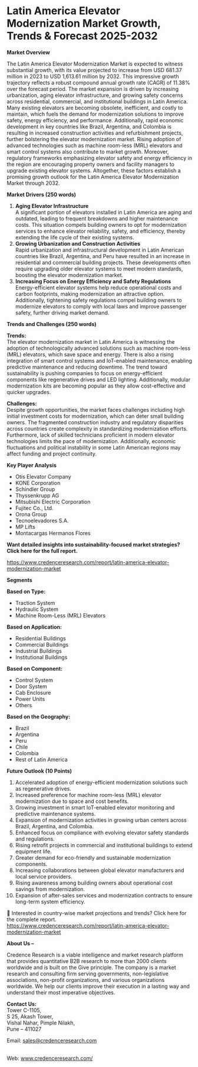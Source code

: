 # Latin America Elevator Modernization Market Growth, Trends & Forecast 2025-2032


<p><strong>Market Overview</strong></p>
<p>The Latin America Elevator Modernization Market is expected to witness substantial growth, with its value projected to increase from USD 681.37 million in 2023 to USD 1,613.61 million by 2032. This impressive growth trajectory reflects a robust compound annual growth rate (CAGR) of 11.38% over the forecast period. The market expansion is driven by increasing urbanization, aging elevator infrastructure, and growing safety concerns across residential, commercial, and institutional buildings in Latin America. Many existing elevators are becoming obsolete, inefficient, and costly to maintain, which fuels the demand for modernization solutions to improve safety, energy efficiency, and performance. Additionally, rapid economic development in key countries like Brazil, Argentina, and Colombia is resulting in increased construction activities and refurbishment projects, further bolstering the elevator modernization market. Rising adoption of advanced technologies such as machine room-less (MRL) elevators and smart control systems also contribute to market growth. Moreover, regulatory frameworks emphasizing elevator safety and energy efficiency in the region are encouraging property owners and facility managers to upgrade existing elevator systems. Altogether, these factors establish a promising growth outlook for the Latin America Elevator Modernization Market through 2032.</p>
<p><strong>Market Drivers (250 words)</strong></p>
<ol>
<li><strong> Aging Elevator Infrastructure</strong><br /> A significant portion of elevators installed in Latin America are aging and outdated, leading to frequent breakdowns and higher maintenance costs. This situation compels building owners to opt for modernization services to enhance elevator reliability, safety, and efficiency, thereby extending the life cycle of their existing systems.</li>
<li><strong> Growing Urbanization and Construction Activities</strong><br /> Rapid urbanization and infrastructural development in Latin American countries like Brazil, Argentina, and Peru have resulted in an increase in residential and commercial building projects. These developments often require upgrading older elevator systems to meet modern standards, boosting the elevator modernization market.</li>
<li><strong> Increasing Focus on Energy Efficiency and Safety Regulations</strong><br /> Energy-efficient elevator systems help reduce operational costs and carbon footprints, making modernization an attractive option. Additionally, tightening safety regulations compel building owners to modernize elevators to comply with local laws and improve passenger safety, further driving market demand.</li>
</ol>
<p><strong>Trends and Challenges (250 words)</strong></p>
<p><strong>Trends:</strong><br /> The elevator modernization market in Latin America is witnessing the adoption of technologically advanced solutions such as machine room-less (MRL) elevators, which save space and energy. There is also a rising integration of smart control systems and IoT-enabled maintenance, enabling predictive maintenance and reducing downtime. The trend toward sustainability is pushing companies to focus on energy-efficient components like regenerative drives and LED lighting. Additionally, modular modernization kits are becoming popular as they allow cost-effective and quicker upgrades.</p>
<p><strong>Challenges:</strong><br /> Despite growth opportunities, the market faces challenges including high initial investment costs for modernization, which can deter small building owners. The fragmented construction industry and regulatory disparities across countries create complexity in standardizing modernization efforts. Furthermore, lack of skilled technicians proficient in modern elevator technologies limits the pace of modernization. Additionally, economic fluctuations and political instability in some Latin American regions may affect funding and project continuity.</p>
<p><strong>Key Player Analysis</strong></p>
<ul>
<li>Otis Elevator Company</li>
<li>KONE Corporation</li>
<li>Schindler Group</li>
<li>Thyssenkrupp AG</li>
<li>Mitsubishi Electric Corporation</li>
<li>Fujitec Co., Ltd.</li>
<li>Orona Group</li>
<li>Tecnoelevadores S.A.</li>
<li>MP Lifts</li>
<li>Montacargas Hermanos Flores</li>
</ul>
<p><strong>Want detailed insights into sustainability-focused market strategies? Click here for the full report.</strong></p>
<p><a href="https://www.credenceresearch.com/report/latin-america-elevator-modernization-market">https://www.credenceresearch.com/report/latin-america-elevator-modernization-market</a></p>
<p><strong>Segments</strong></p>
<p><strong>Based on Type:</strong></p>
<ul>
<li>Traction System</li>
<li>Hydraulic System</li>
<li>Machine Room-Less (MRL) Elevators</li>
</ul>
<p><strong>Based on Application:</strong></p>
<ul>
<li>Residential Buildings</li>
<li>Commercial Buildings</li>
<li>Industrial Buildings</li>
<li>Institutional Buildings</li>
</ul>
<p><strong>Based on Component:</strong></p>
<ul>
<li>Control System</li>
<li>Door System</li>
<li>Cab Enclosure</li>
<li>Power Units</li>
<li>Others</li>
</ul>
<p><strong>Based on the Geography:</strong></p>
<ul>
<li>Brazil</li>
<li>Argentina</li>
<li>Peru</li>
<li>Chile</li>
<li>Colombia</li>
<li>Rest of Latin America</li>
</ul>
<p><strong>Future Outlook (10 Points)</strong></p>
<ol>
<li>Accelerated adoption of energy-efficient modernization solutions such as regenerative drives.</li>
<li>Increased preference for machine room-less (MRL) elevator modernization due to space and cost benefits.</li>
<li>Growing investment in smart IoT-enabled elevator monitoring and predictive maintenance systems.</li>
<li>Expansion of modernization activities in growing urban centers across Brazil, Argentina, and Colombia.</li>
<li>Enhanced focus on compliance with evolving elevator safety standards and regulations.</li>
<li>Rising retrofit projects in commercial and institutional buildings to extend equipment life.</li>
<li>Greater demand for eco-friendly and sustainable modernization components.</li>
<li>Increasing collaborations between global elevator manufacturers and local service providers.</li>
<li>Rising awareness among building owners about operational cost savings from modernization.</li>
<li>Expansion of after-sales services and modernization contracts to ensure long-term system efficiency.</li>
</ol>
<p>📌 Interested in country-wise market projections and trends? Click here for the complete report.<br /> <a href="https://www.credenceresearch.com/report/latin-america-elevator-modernization-market">https://www.credenceresearch.com/report/latin-america-elevator-modernization-market</a></p>
<p><strong>About Us &ndash;</strong></p>
<p>Credence Research is a viable intelligence and market research platform that provides quantitative B2B research to more than 2000 clients worldwide and is built on the Give principle. The company is a market research and consulting firm serving governments, non-legislative associations, non-profit organizations, and various organizations worldwide. We help our clients improve their execution in a lasting way and understand their most imperative objectives.</p>
<p><strong>Contact Us:</strong><br /> Tower C-1105,<br /> S 25, Akash Tower,<br /> Vishal Nahar, Pimple Nilakh,<br /> Pune &ndash; 411027</p>
<p>Email: <a href="mailto:sales@credenceresearch.com">sales@credenceresearch.com</a></p>
<p><br /> Web: <a href="http://www.credenceresearch.com/">www.credenceresearch.com/</a></p>
